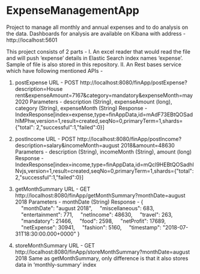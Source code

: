 # ExpenseManagementApp
Project to manage all monthly and annual expenses and to do analysis on the data. Dashboards for analysis are available on Kibana with address - http://localhost:5601

This project consists of 2 parts - 
	I. An excel reader that would read the file and will push ‘expense’ details in Elastic Search index names ‘expense’. Sample of file is also stored in this repository.
	II. An Rest bases service which have following mentioned APIs - 

1. postExpense
	URL - POST http://localhost:8080/finApp/postExpense?description=House rent&expenseAmount=7167&category=mandatory&expenseMonth=may 2020
	Parameters - description (String), expenseAmount (long), category (String), expenseMonth (String)
	Response - IndexResponse[index=expense,type=finAppData,id=mAdF73EBtQOSadhlMPhw,version=1,result=created,seqNo=0,primaryTerm=1,shards={"total":			2,"successful":1,"failed":0}]

2. postIncome
	URL - POST http://localhost:8080/finApp/postIncome?description=salary&incomeMonth=august 2018&amount=48630 
	Parameters - description (String), incomeMonth (String), amount (long)
	Response - IndexResponse[index=income,type=finAppData,id=mQcl9HEBtQOSadhlNvjs,version=1,result=created,seqNo=0,primaryTerm=1,shards={"total":			2,"successful":1,"failed":0}]

3. getMonthSummary
	URL - GET http://localhost:8080/finApp/getMonthSummary?monthDate=august 2018
	Parameters - monthDate (String)
	Response - {
    "monthDate": "august 2018",
    "miscellaneous": 683,
    "entertainment": 771,
    "netIncome": 48630,
    "travel": 263,
    "mandatory": 21466,
    "food": 2598,
    "netProfit": 17689,
    "netExpense": 30941,
    "fashion": 5160,
    "timestamp": "2018-07-31T18:30:00.000+0000"
}

4. storeMonthSummary
	URL - GET http://localhost:8080/finApp/storeMonthSummary?monthDate=august 2018
	Same as getMonthSummary, only difference is that it also stores data in ‘monthly-summary’ index 
	

